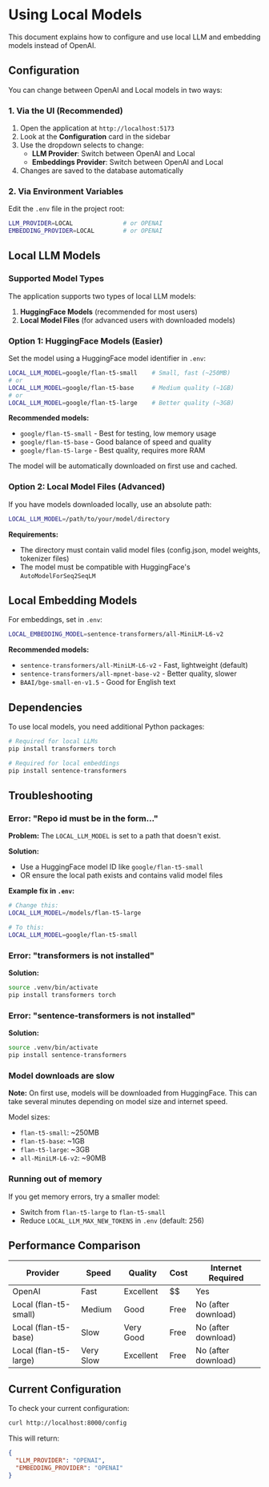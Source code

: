 # Using Local Models

This document explains how to configure and use local LLM and embedding models instead of OpenAI.

## Configuration

You can change between OpenAI and Local models in two ways:

### 1. Via the UI (Recommended)

1. Open the application at `http://localhost:5173`
2. Look at the **Configuration** card in the sidebar
3. Use the dropdown selects to change:
   - **LLM Provider**: Switch between OpenAI and Local
   - **Embeddings Provider**: Switch between OpenAI and Local
4. Changes are saved to the database automatically

### 2. Via Environment Variables

Edit the `.env` file in the project root:

```bash
LLM_PROVIDER=LOCAL              # or OPENAI
EMBEDDING_PROVIDER=LOCAL        # or OPENAI
```

## Local LLM Models

### Supported Model Types

The application supports two types of local LLM models:

1. **HuggingFace Models** (recommended for most users)
2. **Local Model Files** (for advanced users with downloaded models)

### Option 1: HuggingFace Models (Easier)

Set the model using a HuggingFace model identifier in `.env`:

```bash
LOCAL_LLM_MODEL=google/flan-t5-small    # Small, fast (~250MB)
# or
LOCAL_LLM_MODEL=google/flan-t5-base     # Medium quality (~1GB)
# or
LOCAL_LLM_MODEL=google/flan-t5-large    # Better quality (~3GB)
```

**Recommended models:**
- `google/flan-t5-small` - Best for testing, low memory usage
- `google/flan-t5-base` - Good balance of speed and quality
- `google/flan-t5-large` - Best quality, requires more RAM

The model will be automatically downloaded on first use and cached.

### Option 2: Local Model Files (Advanced)

If you have models downloaded locally, use an absolute path:

```bash
LOCAL_LLM_MODEL=/path/to/your/model/directory
```

**Requirements:**
- The directory must contain valid model files (config.json, model weights, tokenizer files)
- The model must be compatible with HuggingFace's `AutoModelForSeq2SeqLM`

## Local Embedding Models

For embeddings, set in `.env`:

```bash
LOCAL_EMBEDDING_MODEL=sentence-transformers/all-MiniLM-L6-v2
```

**Recommended models:**
- `sentence-transformers/all-MiniLM-L6-v2` - Fast, lightweight (default)
- `sentence-transformers/all-mpnet-base-v2` - Better quality, slower
- `BAAI/bge-small-en-v1.5` - Good for English text

## Dependencies

To use local models, you need additional Python packages:

```bash
# Required for local LLMs
pip install transformers torch

# Required for local embeddings
pip install sentence-transformers
```

## Troubleshooting

### Error: "Repo id must be in the form..."

**Problem:** The `LOCAL_LLM_MODEL` is set to a path that doesn't exist.

**Solution:** 
- Use a HuggingFace model ID like `google/flan-t5-small`
- OR ensure the local path exists and contains valid model files

**Example fix in `.env`:**
```bash
# Change this:
LOCAL_LLM_MODEL=/models/flan-t5-large

# To this:
LOCAL_LLM_MODEL=google/flan-t5-small
```

### Error: "transformers is not installed"

**Solution:**
```bash
source .venv/bin/activate
pip install transformers torch
```

### Error: "sentence-transformers is not installed"

**Solution:**
```bash
source .venv/bin/activate
pip install sentence-transformers
```

### Model downloads are slow

**Note:** On first use, models will be downloaded from HuggingFace. This can take several minutes depending on model size and internet speed.

Model sizes:
- `flan-t5-small`: ~250MB
- `flan-t5-base`: ~1GB
- `flan-t5-large`: ~3GB
- `all-MiniLM-L6-v2`: ~90MB

### Running out of memory

If you get memory errors, try a smaller model:
- Switch from `flan-t5-large` to `flan-t5-small`
- Reduce `LOCAL_LLM_MAX_NEW_TOKENS` in `.env` (default: 256)

## Performance Comparison

| Provider | Speed | Quality | Cost | Internet Required |
|----------|-------|---------|------|-------------------|
| OpenAI   | Fast  | Excellent | $$ | Yes |
| Local (flan-t5-small) | Medium | Good | Free | No (after download) |
| Local (flan-t5-base) | Slow | Very Good | Free | No (after download) |
| Local (flan-t5-large) | Very Slow | Excellent | Free | No (after download) |

## Current Configuration

To check your current configuration:

```bash
curl http://localhost:8000/config
```

This will return:
```json
{
  "LLM_PROVIDER": "OPENAI",
  "EMBEDDING_PROVIDER": "OPENAI"
}
```
